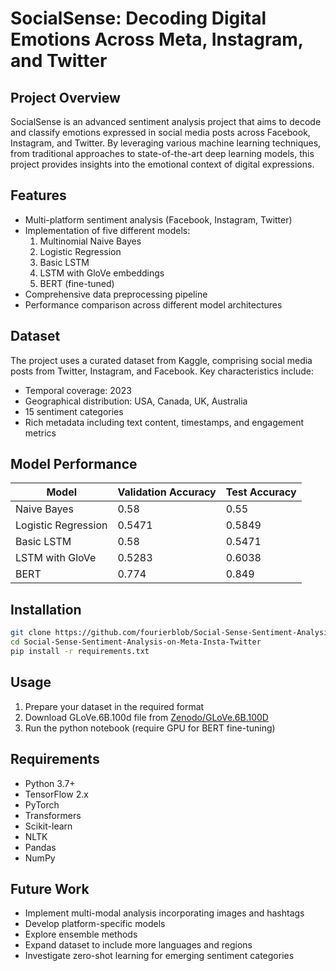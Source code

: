 # SocialSense: Decoding Digital Emotions Across Meta, Instagram, and Twitter

## Project Overview

SocialSense is an advanced sentiment analysis project that aims to decode and classify emotions expressed in social media posts across Facebook, Instagram, and Twitter. By leveraging various machine learning techniques, from traditional approaches to state-of-the-art deep learning models, this project provides insights into the emotional context of digital expressions.

## Features

- Multi-platform sentiment analysis (Facebook, Instagram, Twitter)
- Implementation of five different models:
  1. Multinomial Naive Bayes
  2. Logistic Regression
  3. Basic LSTM
  4. LSTM with GloVe embeddings
  5. BERT (fine-tuned)
- Comprehensive data preprocessing pipeline
- Performance comparison across different model architectures

## Dataset

The project uses a curated dataset from Kaggle, comprising social media posts from Twitter, Instagram, and Facebook. Key characteristics include:

- Temporal coverage: 2023
- Geographical distribution: USA, Canada, UK, Australia
- 15 sentiment categories
- Rich metadata including text content, timestamps, and engagement metrics

## Model Performance

| Model                 | Validation Accuracy | Test Accuracy |
|-----------------------|---------------------|---------------|
| Naive Bayes           | 0.58                | 0.55          |
| Logistic Regression   | 0.5471              | 0.5849        |
| Basic LSTM            | 0.58                | 0.5471        |
| LSTM with GloVe       | 0.5283              | 0.6038        |
| BERT                  | 0.774               | 0.849         |

## Installation

```bash
git clone https://github.com/fourierblob/Social-Sense-Sentiment-Analysis-on-Meta-Insta-Twitter.git
cd Social-Sense-Sentiment-Analysis-on-Meta-Insta-Twitter
pip install -r requirements.txt
```

## Usage

1. Prepare your dataset in the required format
2. Download GLoVe.6B.100d file from [Zenodo/GLoVe.6B.100D](https://zenodo.org/records/4925376)
3. Run the python notebook (require GPU for BERT fine-tuning)

## Requirements

- Python 3.7+
- TensorFlow 2.x
- PyTorch
- Transformers
- Scikit-learn
- NLTK
- Pandas
- NumPy

## Future Work

- Implement multi-modal analysis incorporating images and hashtags
- Develop platform-specific models
- Explore ensemble methods
- Expand dataset to include more languages and regions
- Investigate zero-shot learning for emerging sentiment categories

